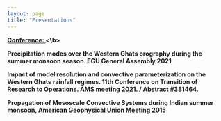```yaml
---
layout: page
title: "Presentations"
---
```


<b> <ins> Conference: </ins> <\b> <br>

Precipitation modes over the Western Ghats orography during the summer monsoon season. EGU General Assembly 2021 <br>

Impact of model resolution and convective parameterization on the Western Ghats rainfall regimes. 11th Conference on Transition of Research to Operations. AMS meeting 2021. / Abstract #381464. <br>

Propagation of Mesoscale Convective Systems during Indian summer monsoon, American Geophysical Union Meeting 2015 <br>
